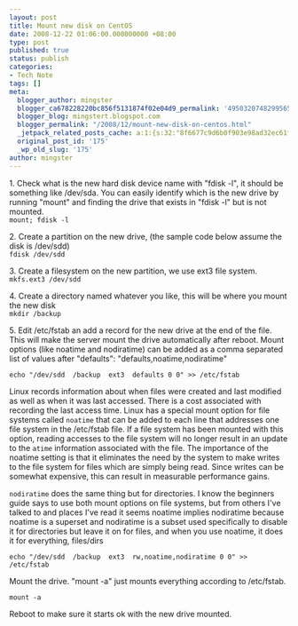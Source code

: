 ```yaml
---
layout: post
title: Mount new disk on CentOS
date: 2008-12-22 01:06:00.000000000 +08:00
type: post
published: true
status: publish
categories:
- Tech Note
tags: []
meta:
  blogger_author: mingster
  blogger_ca678228220bc856f5131874f02e04d9_permalink: '4950320748299565525'
  blogger_blog: mingstert.blogspot.com
  blogger_permalink: "/2008/12/mount-new-disk-on-centos.html"
  _jetpack_related_posts_cache: a:1:{s:32:"8f6677c9d6b0f903e98ad32ec61f8deb";a:2:{s:7:"expires";i:1455611651;s:7:"payload";a:3:{i:0;a:1:{s:2:"id";i:198;}i:1;a:1:{s:2:"id";i:98;}i:2;a:1:{s:2:"id";i:234;}}}}
  original_post_id: '175'
  _wp_old_slug: '175'
author: mingster
---
```

<p>1. Check what is the new hard disk device name with "fdisk -l", it should be something like /dev/sda. You can easily identify which is the new drive by running "mount" and finding the drive that exists in "fdisk -l" but is not mounted.<br /><code>mount; fdisk -l</code></p>
<p>2. Create a partition on the new drive, (the sample code below assume the disk is /dev/sdd)<br /><code>fdisk /dev/sdd</code></p>
<p>3. Create a filesystem on the new partition, we use ext3 file system.<br /><code>mkfs.ext3 /dev/sdd</code></p>
<p>4. Create a directory named whatever you like, this will be where you mount the new disk<br /><code>mkdir /backup</code></p>
<p>5. Edit /etc/fstab an add a record for the new drive at the end of the file. This will make the server mount the drive automatically after reboot. Mount options (like noatime and nodiratime) can be added as a comma separated list of values after "defaults": "defaults,noatime,nodiratime"</p>
<p><code>echo "/dev/sdd  /backup  ext3  defaults 0 0" &gt;&gt; /etc/fstab</code></p>
<p>Linux records information about when files were created and last modified as well as when it was last accessed. There is a cost associated with recording the last access time. Linux has a special mount option for file systems called <code>noatime</code> that can be added to each line that addresses one file system in the /etc/fstab file. If a file system has been mounted with this option, reading accesses to the file system will no longer result in an update to the <code>atime</code> information associated with the file. The importance of the noatime setting is that it eliminates the need by the system to make writes to the file system for files which are simply being read. Since writes can be somewhat expensive, this can result in measurable performance gains.</p>
<p><code>nodiratime</code> does the same thing but for directories. I know the beginners guide says to use both mount options on file systems, but from others I've talked to and places I've read it seems noatime implies nodiratime because noatime is a superset and nodiratime is a subset used specifically to disable it for directories but leave it on for files, and when you use noatime, it does it for everything, files/dirs</p>
<p><code>echo "/dev/sdd  /backup  ext3  rw,noatime,nodiratime 0 0" &gt;&gt; /etc/fstab</code></p>
<p>Mount the drive. "mount -a" just mounts everything according to /etc/fstab.</p>
<p><code>mount -a</code></p>
<p>Reboot to make sure it starts ok with the new drive mounted.</p>
